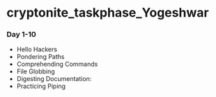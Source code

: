 # cryptonite_taskphase_Yogeshwar
### Day 1-10
- Hello Hackers
- Pondering Paths
- Comprehending Commands
- File Globbing
- Digesting Documentation: 
- Practicing Piping
  
